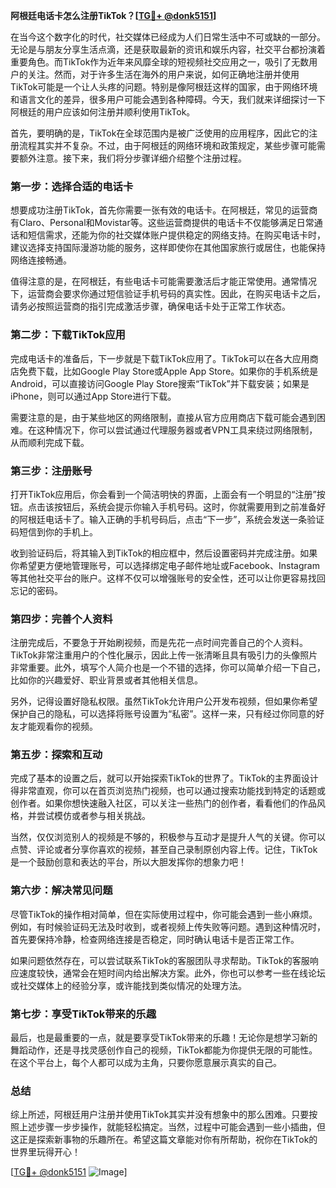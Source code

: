 **阿根廷电话卡怎么注册TikTok？[[TG💪+ @donk5151](https://t.me/s/donk5151)]**

在当今这个数字化的时代，社交媒体已经成为人们日常生活中不可或缺的一部分。无论是与朋友分享生活点滴，还是获取最新的资讯和娱乐内容，社交平台都扮演着重要角色。而TikTok作为近年来风靡全球的短视频社交应用之一，吸引了无数用户的关注。然而，对于许多生活在海外的用户来说，如何正确地注册并使用TikTok可能是一个让人头疼的问题。特别是像阿根廷这样的国家，由于网络环境和语言文化的差异，很多用户可能会遇到各种障碍。今天，我们就来详细探讨一下阿根廷的用户应该如何注册并顺利使用TikTok。

首先，要明确的是，TikTok在全球范围内是被广泛使用的应用程序，因此它的注册流程其实并不复杂。不过，由于阿根廷的网络环境和政策规定，某些步骤可能需要额外注意。接下来，我们将分步骤详细介绍整个注册过程。

### **第一步：选择合适的电话卡**
想要成功注册TikTok，首先你需要一张有效的电话卡。在阿根廷，常见的运营商有Claro、Personal和Movistar等。这些运营商提供的电话卡不仅能够满足日常通话和短信需求，还能为你的社交媒体账户提供稳定的网络支持。在购买电话卡时，建议选择支持国际漫游功能的服务，这样即使你在其他国家旅行或居住，也能保持网络连接畅通。

值得注意的是，在阿根廷，有些电话卡可能需要激活后才能正常使用。通常情况下，运营商会要求你通过短信验证手机号码的真实性。因此，在购买电话卡之后，请务必按照运营商的指引完成激活步骤，确保电话卡处于正常工作状态。

### **第二步：下载TikTok应用**
完成电话卡的准备后，下一步就是下载TikTok应用了。TikTok可以在各大应用商店免费下载，比如Google Play Store或Apple App Store。如果你的手机系统是Android，可以直接访问Google Play Store搜索“TikTok”并下载安装；如果是iPhone，则可以通过App Store进行下载。

需要注意的是，由于某些地区的网络限制，直接从官方应用商店下载可能会遇到困难。在这种情况下，你可以尝试通过代理服务器或者VPN工具来绕过网络限制，从而顺利完成下载。

### **第三步：注册账号**
打开TikTok应用后，你会看到一个简洁明快的界面，上面会有一个明显的“注册”按钮。点击该按钮后，系统会提示你输入手机号码。这时，你就需要用到之前准备好的阿根廷电话卡了。输入正确的手机号码后，点击“下一步”，系统会发送一条验证码短信到你的手机上。

收到验证码后，将其输入到TikTok的相应框中，然后设置密码并完成注册。如果你希望更方便地管理账号，可以选择绑定电子邮件地址或Facebook、Instagram等其他社交平台的账户。这样不仅可以增强账号的安全性，还可以让你更容易找回忘记的密码。

### **第四步：完善个人资料**
注册完成后，不要急于开始刷视频，而是先花一点时间完善自己的个人资料。TikTok非常注重用户的个性化展示，因此上传一张清晰且具有吸引力的头像照片非常重要。此外，填写个人简介也是一个不错的选择，你可以简单介绍一下自己，比如你的兴趣爱好、职业背景或者其他相关信息。

另外，记得设置好隐私权限。虽然TikTok允许用户公开发布视频，但如果你希望保护自己的隐私，可以选择将账号设置为“私密”。这样一来，只有经过你同意的好友才能观看你的视频。

### **第五步：探索和互动**
完成了基本的设置之后，就可以开始探索TikTok的世界了。TikTok的主界面设计得非常直观，你可以在首页浏览热门视频，也可以通过搜索功能找到特定的话题或创作者。如果你想快速融入社区，可以关注一些热门的创作者，看看他们的作品风格，并尝试模仿或者参与相关挑战。

当然，仅仅浏览别人的视频是不够的，积极参与互动才是提升人气的关键。你可以点赞、评论或者分享你喜欢的视频，甚至自己录制原创内容上传。记住，TikTok是一个鼓励创意和表达的平台，所以大胆发挥你的想象力吧！

### **第六步：解决常见问题**
尽管TikTok的操作相对简单，但在实际使用过程中，你可能会遇到一些小麻烦。例如，有时候验证码无法及时收到，或者视频上传失败等问题。遇到这种情况时，首先要保持冷静，检查网络连接是否稳定，同时确认电话卡是否正常工作。

如果问题依然存在，可以尝试联系TikTok的客服团队寻求帮助。TikTok的客服响应速度较快，通常会在短时间内给出解决方案。此外，你也可以参考一些在线论坛或社交媒体上的经验分享，或许能找到类似情况的处理方法。

### **第七步：享受TikTok带来的乐趣**
最后，也是最重要的一点，就是要享受TikTok带来的乐趣！无论你是想学习新的舞蹈动作，还是寻找灵感创作自己的视频，TikTok都能为你提供无限的可能性。在这个平台上，每个人都可以成为主角，只要你愿意展示真实的自己。

### **总结**
综上所述，阿根廷用户注册并使用TikTok其实并没有想象中的那么困难。只要按照上述步骤一步步操作，就能轻松搞定。当然，过程中可能会遇到一些小插曲，但这正是探索新事物的乐趣所在。希望这篇文章能对你有所帮助，祝你在TikTok的世界里玩得开心！

[[TG💪+ @donk5151](https://t.me/s/donk5151) ![Image](https://i.postimg.cc/rwNCRYN7/Snipaste-2025-04-30-17-27-05.png)]